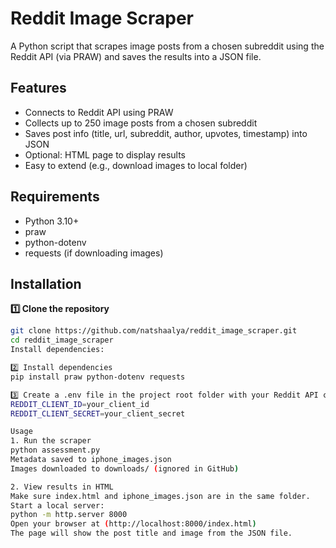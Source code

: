 # Reddit Image Scraper

A Python script that scrapes image posts from a chosen subreddit using the Reddit API (via PRAW) and saves the results into a JSON file.

## Features
- Connects to Reddit API using PRAW
- Collects up to 250 image posts from a chosen subreddit
- Saves post info (title, url, subreddit, author, upvotes, timestamp) into JSON
- Optional: HTML page to display results
- Easy to extend (e.g., download images to local folder)

## Requirements
- Python 3.10+
- praw
- python-dotenv
- requests (if downloading images)

## Installation
**1️⃣ Clone the repository**
```bash
git clone https://github.com/natshaalya/reddit_image_scraper.git
cd reddit_image_scraper
Install dependencies:

2️⃣ Install dependencies
pip install praw python-dotenv requests

3️⃣ Create a .env file in the project root folder with your Reddit API credentials:
REDDIT_CLIENT_ID=your_client_id
REDDIT_CLIENT_SECRET=your_client_secret

Usage
1. Run the scraper
python assessment.py
Metadata saved to iphone_images.json
Images downloaded to downloads/ (ignored in GitHub)

2. View results in HTML
Make sure index.html and iphone_images.json are in the same folder.
Start a local server:
python -m http.server 8000
Open your browser at (http://localhost:8000/index.html)
The page will show the post title and image from the JSON file.










